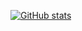 [![GitHub stats](https://github-readme-stats.vercel.app/api?username=danw567&count_private=true&show_icons=true&theme=onedark)](https://github.com/lierrmm)

<!--
**Danw567/Danw567** is a ✨ _special_ ✨ repository because its `README.md` (this file) appears on your GitHub profile.

Here are some ideas to get you started:

- 🔭 I’m currently working on ...
- 🌱 I’m currently learning ...
- 👯 I’m looking to collaborate on ...
- 🤔 I’m looking for help with ...
- 💬 Ask me about ...
- 📫 How to reach me: ...
- 😄 Pronouns: ...
- ⚡ Fun fact: ...
-->
